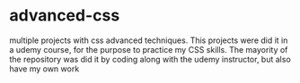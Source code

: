 # advanced-css
multiple projects with css advanced techniques. This projects were did it in a udemy course, for the purpose to practice my CSS skills. The mayority of the repository was did it by coding along with the udemy instructor, but also have my own work
